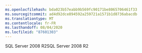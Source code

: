 ```yaml
---
ms.openlocfilehash: bda023b57eabb9b569fc90171be8065706461f33
ms.sourcegitcommit: ad4d92dce894592a259721a1571b1d8736abacdb
ms.translationtype: MT
ms.contentlocale: fr-FR
ms.lasthandoff: 08/04/2020
ms.locfileid: "87601303"
---
```

 <span data-ttu-id="52547-101">SQL Server 2008 R2</span><span class="sxs-lookup"><span data-stu-id="52547-101">SQL Server 2008 R2</span></span> 